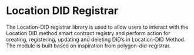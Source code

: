 # Location DID Registrar

The Location-DID registrar library is used to allow users to interact with the Location DID method smart contract registry and perform action for creating, registering, updating and deleting DID’s in Location-DID Method. The module is built based on inspiration from polygon-did-registrar.
